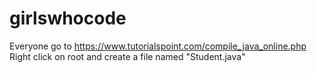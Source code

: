 # girlswhocode

Everyone go to https://www.tutorialspoint.com/compile_java_online.php
  Right click on root and create a file named "Student.java"
